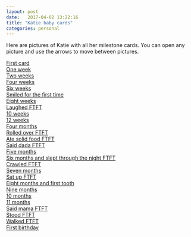 ```yaml
---
layout: post
date:   2017-04-02 13:22:16
title: "Katie baby cards"
categories: personal
---
```


Here are pictures of Katie with all her milestone cards. You can open any picture and use the arrows to move between pictures.

<a href="/resources/katiecards/katie-1.jpg" data-lightbox="montage">First card</a><br/>
<a href="/resources/katiecards/katie-2.jpg" data-lightbox="montage">One week</a><br/>
<a href="/resources/katiecards/katie-3.jpg" data-lightbox="montage">Two weeks</a><br/>
<a href="/resources/katiecards/katie-4.jpg" data-lightbox="montage">Four weeks</a><br/>
<a href="/resources/katiecards/katie-5.jpg" data-lightbox="montage">Six weeks</a><br/>
<a href="/resources/katiecards/katie-6.jpg" data-lightbox="montage">Smiled for the first time</a><br/>
<a href="/resources/katiecards/katie-8.jpg" data-lightbox="montage">Eight weeks</a><br/>
<a href="/resources/katiecards/katie-9.jpg" data-lightbox="montage">Laughed FTFT</a><br/>
<a href="/resources/katiecards/katie-10.jpg" data-lightbox="montage">10 weeks</a><br/>
<a href="/resources/katiecards/katie-11.jpg" data-lightbox="montage">12 weeks</a><br/>
<a href="/resources/katiecards/katie-12.jpg" data-lightbox="montage">Four months</a><br/>
<a href="/resources/katiecards/katie-13.jpg" data-lightbox="montage">Rolled over FTFT</a><br/>
<a href="/resources/katiecards/katie-14.jpg" data-lightbox="montage">Ate solid food FTFT</a><br/>
<a href="/resources/katiecards/katie-15.jpg" data-lightbox="montage">Said dada FTFT</a><br/>
<a href="/resources/katiecards/katie-16.jpg" data-lightbox="montage">Five months</a><br/>
<a href="/resources/katiecards/katie-17.jpg" data-lightbox="montage">Six months and slept through the night FTFT</a><br/>
<a href="/resources/katiecards/katie-18.jpg" data-lightbox="montage">Crawled FTFT</a><br/>
<a href="/resources/katiecards/katie-19.jpg" data-lightbox="montage">Seven months</a><br/>
<a href="/resources/katiecards/katie-20.jpg" data-lightbox="montage">Sat up FTFT</a><br/>
<a href="/resources/katiecards/katie-21.jpg" data-lightbox="montage">Eight months and first tooth</a><br/>
<a href="/resources/katiecards/katie-22.jpg" data-lightbox="montage">Nine months</a><br/>
<a href="/resources/katiecards/katie-23.jpg" data-lightbox="montage">10 months</a><br/>
<a href="/resources/katiecards/katie-24.jpg" data-lightbox="montage">11 months</a><br/>
<a href="/resources/katiecards/katie-25.jpg" data-lightbox="montage">Said mama FTFT</a><br/>
<a href="/resources/katiecards/katie-26.jpg" data-lightbox="montage">Stood FTFT</a><br/>
<a href="/resources/katiecards/katie-27.jpg" data-lightbox="montage">Walked FTFT</a><br/>
<a href="/resources/katiecards/katie-28.jpg" data-lightbox="montage">First birthday</a><br/>